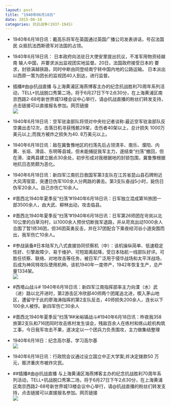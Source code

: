 ```yaml
---
layout: post
title: "1940年06月18日"
date: 2015-06-18
categories: 抗日战争(1937-1945)
---
```


<meta name="referrer" content="no-referrer" />

- 1940年6月18日讯：戴高乐将军在英国通过英国广播公司发表讲话，号召法国民 众抵抗法西斯德军对法国的占领。 

- 1940年6月18日讯： 日本政府向法驻日大使安里提出抗议，不准军用物资经越南 输人中国，并要求派出监视团实地监督。20日，法国政府接受日本的 要求，封锁滇越铁路，同时中断由同登经南宁转中国内地的公路运输。 日本派出以西原一策为团长的监视团40人到达，进行监督。 

- 插播#由@抗战直播 与上海黄浦区海燕博客主办的纪念抗战胜利70周年系列活动，TELL+抗战脱口秀第二场，将于6月27日下午2点30分，在上海黄浦区南京西路2-68号新世界城13楼会议中心举行，请@抗战直播的粉丝们转发支持，点击链接可以直接报名参加。网页链接 <br/><img src="https://ww2.sinaimg.cn/large/aca367d8jw1et8kgaizp4j20ql0zkgof.jpg" />

- 1940年6月18日讯：空军驻渝部队将领对中央社记者谈称:最近空军驻渝部队反 空袭出击12次，击落日机寻获残骸29架，击伤者40架以上，总计损失 1000万美元以上;而我方被炸之损失为40. 8万美元以上。 

- 1940年6月18日讯：敌在冀鲁豫地区的扫荡先后占领清丰、南乐、濮阳、内黄、长垣、滑县、东明等县城，但未能捕捉我军主力，遂结束“扫荡”撤回，但在滑、浚两县建立据点30余处，初步形成对我根据地的封锁包围，冀鲁豫根据地抗日态势颇为恶化。 

- 1940年6月18日讯：新四军江南抗日救国军第3支队在江苏省昆山县石牌附近大风湾宿营，突遭日伪军100余人分两路的袭击。第3支队奋战5小时，毙伤日伪军20余人。自己亦伤亡10余人。  

- #晋西北1940年夏季反“扫荡”#1940年6月18日讯：日军独立混成第16旅团一部3500余人，由大武、柳林出动，攻击临县。 

- #晋西北1940年夏季反“扫荡”#1940年6月18日讯：日军第26师团在岢岚以北10公里的白草沟村，以1000余人预伏切断我军退路，并从苛岚出动1000余人合围了暂1师36团，但36团英勇反击，并在37团配合下乘夜经河谷小道突围而出，我军伤亡10余人。 

- #参战装备#日本陆军九八式直接协同侦察机（中）：该机操纵简单、低速稳定性好、引擎故障少、易于维护、可短距离起降，受日本陆航一线部队好评。可胜任侦察、联络、对地攻击等任务，被日军广泛用于侵华战场和太平洋战场，后成为神风特攻队使用机种。该机1940年一度停产，1942年恢复生产，总产量1334架。 <br/><img src="https://ww4.sinaimg.cn/large/aca367d8jw1et80j3zfr7j20cg0ozaek.jpg" />

- #西塔山战斗# 1940年6月18日讯：新四军江南指挥部率主力向溧（水）武（进）路以北开进时，第2游击区冷欣部40师两个团尾追北进，楔入茅山地区，遭留守于此的廖海涛指挥的第2支队反击，40师损失200余人，连长以下100余人被俘。新四军伤亡30余人 

- #晋西北1940年夏季反“扫荡”##米峪镇战斗#1940年6月18日讯：昨夜我358旅第2支队和716团同时攻击练村发生误会，残敌百余人在练村和练山趁机构筑工事，今日我军攻击不果，遂决定以一个团兵力负责围攻，主力做集结整理 

- 1940年6月18日：纪念高尔基，学习高尔基 <br/><img src="https://ww4.sinaimg.cn/large/aca367d8jw1et7w6abel4j211o0hr0zt.jpg" />

- 1940年6月18日讯：行政院会议通过设立国立中正大学案;并决定拨款50 万元，赈济重庆市被炸灾民。 

- ##插播#由@抗战直播 与上海黄浦区海燕博客主办的纪念抗战胜利70周年系列活动，TELL+抗战脱口秀第二场，将于6月27日下午2点30分，在上海黄浦区南京西路2-68号新世界城13楼会议中心举行，请@抗战直播的粉丝们转发支持，点击链接可以直接报名参加。网页链接 <br/><img src="https://ww2.sinaimg.cn/large/aca367d8jw1et7ugecmlxj20zk0uqjvx.jpg" />

